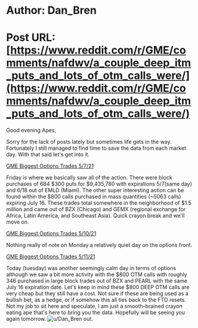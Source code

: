 # Author: Dan_Bren
# Post URL: [https://www.reddit.com/r/GME/comments/nafdwv/a_couple_deep_itm_puts_and_lots_of_otm_calls_were/](https://www.reddit.com/r/GME/comments/nafdwv/a_couple_deep_itm_puts_and_lots_of_otm_calls_were/)


Good evening Apes,

Sorry for the lack of posts lately but sometimes life gets in the way. Fortunately I still managed to find time to save the data from each market day. With that said let's get into it.

[GME Biggest Options Trades 5\/7\/21](https://preview.redd.it/2vn8jwyfzly61.png?width=1229&format=png&auto=webp&s=20ce4768fcfb117da2bb8f77f097a54ff3d47ae7)

Friday is where we basically saw all of the action. There were block purchases of 684 $300 puts for $9,435,780 with expirations 5/7(same day) and 6/18 out of EMLD (Miami). The other super interesting action can be found within the $800 calls purchased in mass quantities (\~5063 calls) expiring July 16. These trades total somewhere in the neighborhood of $1.5 million and came out of BZX (Chicago) and GEMX (regional exchange for Africa, Latin America, and Southeast Asia). Quick crayon break and we'll move on.

[GME Biggest Options Trades 5\/10\/21](https://preview.redd.it/5fiyrnbizly61.png?width=1016&format=png&auto=webp&s=857fc01f21b2a4c9f38a3bdb86fab9fc8e8e9236)

Nothing really of note on Monday a relatively quiet day on the options front.

[GME Biggest Options Trades 5\/11\/21](https://preview.redd.it/l8g34cckzly61.png?width=1174&format=png&auto=webp&s=0f71ba4bfc61c01f497e69e2575e7eb733adee9c)

Today (tuesday) was another seemingly calm day in terms of options although we saw a bit more activity with the $800 OTM calls with roughly 346 purchased in large block trades out of BZX and PEARL with the same July 16 expiration date. Let's keep in mind these $800 DEEP OTM calls are very cheap but they still have a cost. Not sure if these are being used as a bullish bet, as a hedge, or if somehow this all ties back to the FTD resets.  Not my job to sit here and speculate, I am just a smooth-brained crayon eating ape that's here to bring you the data.  Hopefully will be seeing you again tomorrow. ![u/Dan\_Bren](https://www.reddit.com/u/Dan_Bren/) out.